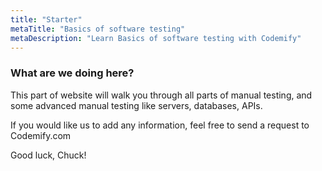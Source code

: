 ```yaml
---
title: "Starter"
metaTitle: "Basics of software testing"
metaDescription: "Learn Basics of software testing with Codemify"
---
```


### What are we doing here?
This part of website will walk you through all parts of manual testing, and some advanced manual testing like servers, databases, APIs.

If you would like us to add any information, feel free to send a request to Codemify.com

Good luck, Chuck!
